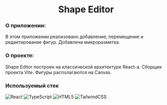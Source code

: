<h1 align="center">Shape Editor</h1>

### О приложении:

В этом приложении реализовано добавление, перемещение и редактирование фигур. Добавлена микроразметка.

### О проекте:

Shape Editor построен на классической архитектуре React-а. Сборщик проекта Vite. Фигуры располагаются на Canvas.

### Используемый стек

![React](https://img.shields.io/badge/react%20-%2320232a.svg?&style=for-the-badge&logo=react&logoColor=%2361DAFB)
![TypeScript](https://img.shields.io/badge/typescript%20-%23007ACC.svg?&style=for-the-badge&logo=typescript&logoColor=white)
![HTML5](https://img.shields.io/badge/html5-%23E34F26.svg?style=for-the-badge&logo=html5&logoColor=white)
![TailwindCSS](https://img.shields.io/badge/tailwindcss-%2338B2AC.svg?style=for-the-badge&logo=tailwind-css&logoColor=white)
